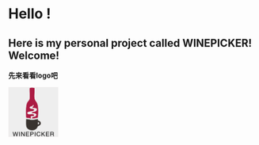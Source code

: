 # Hello ! 
##  Here is my personal project called **WINEPICKER**! Welcome!

__先来看看logo吧__

<img src="https://github.com/bjtuwanghui/mywinepicker/raw/master/images_introduction/logo.png?raw=true" width="20%" height="20%">


